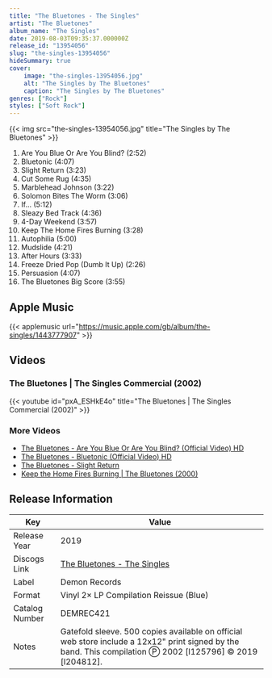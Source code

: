 ```yaml
---
title: "The Bluetones - The Singles"
artist: "The Bluetones"
album_name: "The Singles"
date: 2019-08-03T09:35:37.000000Z
release_id: "13954056"
slug: "the-singles-13954056"
hideSummary: true
cover:
    image: "the-singles-13954056.jpg"
    alt: "The Singles by The Bluetones"
    caption: "The Singles by The Bluetones"
genres: ["Rock"]
styles: ["Soft Rock"]
---
```


{{< img src="the-singles-13954056.jpg" title="The Singles by The Bluetones" >}}

<!-- section break -->

1. Are You Blue Or Are You Blind? (2:52)
2. Bluetonic (4:07)
3. Slight Return (3:23)
4. Cut Some Rug (4:35)
5. Marblehead Johnson (3:22)
6. Solomon Bites The Worm (3:06)
7. If... (5:12)
8. Sleazy Bed Track (4:36)
9. 4-Day Weekend (3:57)
10. Keep The Home Fires Burning (3:28)
11. Autophilia (5:00)
12. Mudslide (4:21)
13. After Hours (3:33)
14. Freeze Dried Pop (Dumb It Up) (2:26)
15. Persuasion (4:07)
16. The Bluetones Big Score (3:55)

<!-- section break -->




## Apple Music
{{< applemusic url="https://music.apple.com/gb/album/the-singles/1443777907" >}}





## Videos
### The Bluetones | The Singles Commercial (2002)
{{< youtube id="pxA_ESHkE4o" title="The Bluetones | The Singles Commercial (2002)" >}}<br>

### More Videos

- [The Bluetones - Are You Blue Or Are You Blind? (Official Video) HD](https://www.youtube.com/watch?v=YjNQaEzc1iI)
- [The Bluetones - Bluetonic (Official Video) HD](https://www.youtube.com/watch?v=1l_xCy86MLI)
- [The Bluetones - Slight Return](https://www.youtube.com/watch?v=B-3UpL6MkZ0)
- [Keep the Home Fires Burning | The Bluetones (2000)](https://www.youtube.com/watch?v=mNRgUARwQe8)


## Release Information
|  Key           | Value                                                |
| ---------------| ---------------------------------------------------- |
| Release Year   | 2019                                   |
| Discogs Link   | [The Bluetones - The Singles](https://www.discogs.com/release/13954056-The-Bluetones-The-Singles) |
| Label          | Demon Records |
| Format         | Vinyl 2× LP Compilation Reissue (Blue) |
| Catalog Number | DEMREC421 |
| Notes | Gatefold sleeve. 500 copies available on official web store include a 12x12" print signed by the band. This compilation Ⓟ 2002 [l125796] © 2019 [l204812]. |